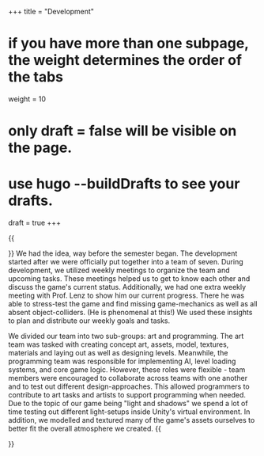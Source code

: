 +++
title = "Development"
# if you have more than one subpage, the weight determines the order of the tabs
weight = 10
# only draft = false will be visible on the page. 
# use hugo --buildDrafts to see your drafts.
draft = true
+++

{{<section title="Development">}}
We had the idea, way before the semester began. The development started after we
were officially put together into a team of seven.
During development, we utilized weekly meetings to organize the team and
upcoming tasks. These meetings helped us to get to know each other and discuss
the game's current status. Additionally, we had one extra weekly meeting with Prof.
Lenz to show him our current progress. There he was able to stress-test the game
and find missing game-mechanics as well as all absent object-colliders. (He is
phenomenal at this!) We used these insights to plan and distribute our weekly goals
and tasks.

We divided our team into two sub-groups: art and programming. The art team was
tasked with creating concept art, assets, model, textures, materials and laying out as
well as designing levels. Meanwhile, the programming team was responsible for
implementing AI, level loading systems, and core game logic. However, these roles
were flexible - team members were encouraged to collaborate across teams with
one another and to test out different design-approaches. This allowed programmers
to contribute to art tasks and artists to support programming when needed.
Due to the topic of our game being "light and shadows" we spend a lot of time testing
out different light-setups inside Unity's virtual environment. In addition, we modelled
and textured many of the game's assets ourselves to better fit the overall
atmosphere we created.
{{</section>}} 
